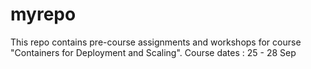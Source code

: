 # myrepo
This repo contains pre-course assignments and workshops for course "Containers for Deployment and Scaling".
Course dates : 25 - 28 Sep
